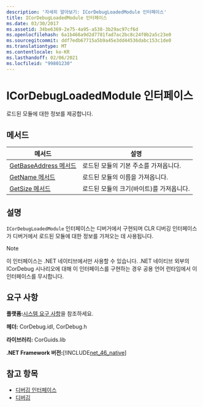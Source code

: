 ```yaml
---
description: '자세히 알아보기: ICorDebugLoadedModule 인터페이스'
title: ICorDebugLoadedModule 인터페이스
ms.date: 03/30/2017
ms.assetid: 34be6369-2e75-4a95-a538-3b29ac97cf6d
ms.openlocfilehash: 6a1b466a9d2d7781fad7ac2bc8c24f0b2a5c23e0
ms.sourcegitcommit: ddf7edb67715a5b9a45e3dd44536dabc153c1de0
ms.translationtype: MT
ms.contentlocale: ko-KR
ms.lasthandoff: 02/06/2021
ms.locfileid: "99801230"
---
```

# <a name="icordebugloadedmodule-interface"></a>ICorDebugLoadedModule 인터페이스

로드된 모듈에 대한 정보를 제공합니다.  
  
## <a name="methods"></a>메서드  
  
|메서드|설명|  
|------------|-----------------|  
|[GetBaseAddress 메서드](icordebugloadedmodule-getbaseaddress-method.md)|로드된 모듈의 기본 주소를 가져옵니다.|  
|[GetName 메서드](icordebugloadedmodule-getname-method.md)|로드된 모듈의 이름을 가져옵니다.|  
|[GetSize 메서드](icordebugloadedmodule-getsize-method.md)|로드된 모듈의 크기(바이트)를 가져옵니다.|  
  
## <a name="remarks"></a>설명  

 `ICorDebugLoadedModule` 인터페이스는 디버거에서 구현되며 CLR 디버깅 인터페이스가 디버거에서 로드된 모듈에 대한 정보를 가져오는 데 사용됩니다.  
  
> [!NOTE]
> 이 인터페이스는 .NET 네이티브에서만 사용할 수 있습니다. .NET 네이티브 외부의 ICorDebug 시나리오에 대해 이 인터페이스를 구현하는 경우 공용 언어 런타임에서 이 인터페이스를 무시합니다.  
  
## <a name="requirements"></a>요구 사항  

 **플랫폼:**[시스템 요구 사항](../../get-started/system-requirements.md)을 참조하세요.  
  
 **헤더:** CorDebug.idl, CorDebug.h  
  
 **라이브러리:** CorGuids.lib  
  
 **.NET Framework 버전:**[!INCLUDE[net_46_native](../../../../includes/net-46-native-md.md)]  
  
## <a name="see-also"></a>참고 항목

- [디버깅 인터페이스](debugging-interfaces.md)
- [디버깅](index.md)
